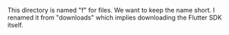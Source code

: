 This directory is named "f" for files.
We want to keep the name short. I renamed
it from "downloads" which implies downloading
the Flutter SDK itself.
